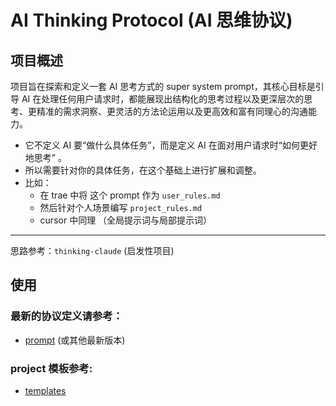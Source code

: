 # AI Thinking Protocol (AI 思维协议)

## 项目概述

项目旨在探索和定义一套 AI 思考方式的 super system prompt，其核心目标是引导 AI 在处理任何用户请求时，都能展现出结构化的思考过程以及更深层次的思考、更精准的需求洞察、更灵活的方法论运用以及更高效和富有同理心的沟通能力。

- 它不定义 AI 要“做什么具体任务”，而是定义 AI 在面对用户请求时“如何更好地思考” 。
- 所以需要针对你的具体任务，在这个基础上进行扩展和调整。
- 比如：
    - 在 trae 中将 这个 prompt 作为 `user_rules.md`
    - 然后针对个人场景编写 `project_rules.md`
    - cursor 中同理 （全局提示词与局部提示词）

---

思路参考：`thinking-claude` (启发性项目)


## 使用

### 最新的协议定义请参考：

- [prompt](./prompt/) (或其他最新版本)

### project 模板参考:

- [templates](./templates/)